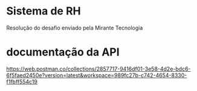 # Sistema de RH

Resolução do desafio enviado pela Mirante Tecnologia

# documentação da API
https://web.postman.co/collections/2857717-9416df01-3e58-4d2e-bdc6-6f5faed2450e?version=latest&workspace=989fc27b-c742-4654-8330-f1fbff554c19
